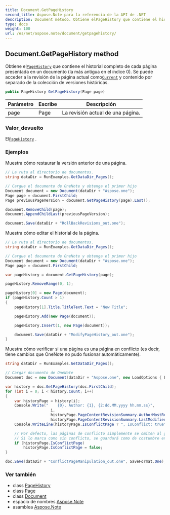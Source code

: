 ```yaml
---
title: Document.GetPageHistory
second_title: Aspose.Note para la referencia de la API de .NET
description: Document método. Obtiene elPageHistory que contiene el historial completo de cada página presentada en un documento la más antigua en el índice 0. Se puede acceder a la revisión de la página actual comoCurrent y contenido por separado de la colección de versiones históricas.
type: docs
weight: 100
url: /es/net/aspose.note/document/getpagehistory/
---
```

## Document.GetPageHistory method

Obtiene el[`PageHistory`](../../pagehistory/) que contiene el historial completo de cada página presentada en un documento (la más antigua en el índice 0). Se puede acceder a la revisión de la página actual como[`Current`](../../pagehistory/current/) y contenido por separado de la colección de versiones históricas.

```csharp
public PageHistory GetPageHistory(Page page)
```

| Parámetro | Escribe | Descripción |
| --- | --- | --- |
| page | Page | La revisión actual de una página. |

### Valor_devuelto

El[`PageHistory`](../../pagehistory/) .

### Ejemplos

Muestra cómo restaurar la versión anterior de una página.

```csharp
// La ruta al directorio de documentos.
string dataDir = RunExamples.GetDataDir_Pages();

// Cargue el documento de OneNote y obtenga el primer hijo           
Document document = new Document(dataDir + "Aspose.one");
Page page = document.FirstChild;           
Page previousPageVersion = document.GetPageHistory(page).Last();

document.RemoveChild(page);
document.AppendChildLast(previousPageVersion);

document.Save(dataDir + "RollBackRevisions_out.one");
```

Muestra cómo editar el historial de la página.

```csharp
// La ruta al directorio de documentos.
string dataDir = RunExamples.GetDataDir_Pages();

// Cargue el documento de OneNote y obtenga el primer hijo           
Document document = new Document(dataDir + "Aspose.one");
Page page = document.FirstChild;

var pageHistory = document.GetPageHistory(page);

pageHistory.RemoveRange(0, 1);

pageHistory[0] = new Page(document);
if (pageHistory.Count > 1)
{
    pageHistory[1].Title.TitleText.Text = "New Title";

    pageHistory.Add(new Page(document));

    pageHistory.Insert(1, new Page(document));

    document.Save(dataDir + "ModifyPageHistory_out.one");
}
```

Muestra cómo verificar si una página es una página en conflicto (es decir, tiene cambios que OneNote no pudo fusionar automáticamente).

```csharp
string dataDir = RunExamples.GetDataDir_Pages();

// Cargar documento de OneNote
Document doc = new Document(dataDir + "Aspose.one", new LoadOptions { LoadHistory = true });

var history = doc.GetPageHistory(doc.FirstChild);
for (int i = 0; i < history.Count; i++)
{
    var historyPage = history[i];
    Console.Write("    {0}. Author: {1}, {2:dd.MM.yyyy hh.mm.ss}",
                    i,
                    historyPage.PageContentRevisionSummary.AuthorMostRecent,
                    historyPage.PageContentRevisionSummary.LastModifiedTime);
    Console.WriteLine(historyPage.IsConflictPage ? ", IsConflict: true" : string.Empty);

    // Por defecto, las páginas de conflicto simplemente se omiten al guardar.
    // Si lo marca como sin conflicto, se guardará como de costumbre en el historial.
    if (historyPage.IsConflictPage)
        historyPage.IsConflictPage = false;
}

doc.Save(dataDir + "ConflictPageManipulation_out.one", SaveFormat.One);
```

### Ver también

* class [PageHistory](../../pagehistory/)
* class [Page](../../page/)
* class [Document](../)
* espacio de nombres [Aspose.Note](../../document/)
* asamblea [Aspose.Note](../../../)


